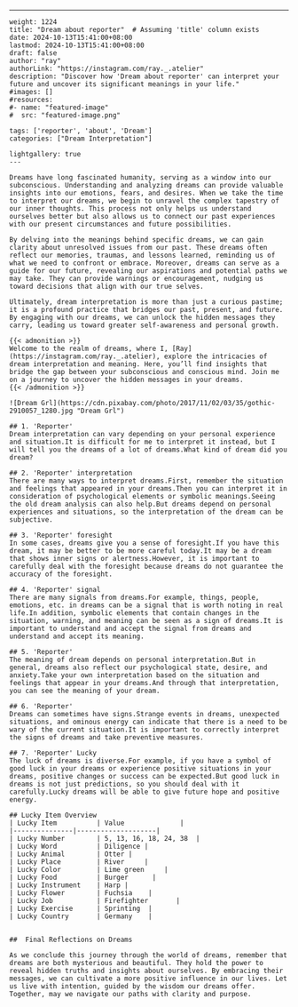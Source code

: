 ---
    weight: 1224
    title: "Dream about reporter"  # Assuming 'title' column exists
    date: 2024-10-13T15:41:00+08:00
    lastmod: 2024-10-13T15:41:00+08:00
    draft: false
    author: "ray"
    authorLink: "https://instagram.com/ray._.atelier"
    description: "Discover how 'Dream about reporter' can interpret your future and uncover its significant meanings in your life."
    #images: []
    #resources:
    #- name: "featured-image"
    #  src: "featured-image.png"
    
    tags: ['reporter', 'about', 'Dream']
    categories: ["Dream Interpretation"]
    
    lightgallery: true
    ---
    
    Dreams have long fascinated humanity, serving as a window into our subconscious. Understanding and analyzing dreams can provide valuable insights into our emotions, fears, and desires. When we take the time to interpret our dreams, we begin to unravel the complex tapestry of our inner thoughts. This process not only helps us understand ourselves better but also allows us to connect our past experiences with our present circumstances and future possibilities.
    
    By delving into the meanings behind specific dreams, we can gain clarity about unresolved issues from our past. These dreams often reflect our memories, traumas, and lessons learned, reminding us of what we need to confront or embrace. Moreover, dreams can serve as a guide for our future, revealing our aspirations and potential paths we may take. They can provide warnings or encouragement, nudging us toward decisions that align with our true selves.
    
    Ultimately, dream interpretation is more than just a curious pastime; it is a profound practice that bridges our past, present, and future. By engaging with our dreams, we can unlock the hidden messages they carry, leading us toward greater self-awareness and personal growth.
    
    {{< admonition >}}
    Welcome to the realm of dreams, where I, [Ray](https://instagram.com/ray._.atelier), explore the intricacies of dream interpretation and meaning. Here, you’ll find insights that bridge the gap between your subconscious and conscious mind. Join me on a journey to uncover the hidden messages in your dreams.
    {{< /admonition >}}
    
    ![Dream Grl](https://cdn.pixabay.com/photo/2017/11/02/03/35/gothic-2910057_1280.jpg "Dream Grl")
    
    ## 1. 'Reporter'
    Dream interpretation can vary depending on your personal experience and situation.It is difficult for me to interpret it instead, but I will tell you the dreams of a lot of dreams.What kind of dream did you dream?
    
    ## 2. 'Reporter' interpretation
    There are many ways to interpret dreams.First, remember the situation and feelings that appeared in your dreams.Then you can interpret it in consideration of psychological elements or symbolic meanings.Seeing the old dream analysis can also help.But dreams depend on personal experiences and situations, so the interpretation of the dream can be subjective.
    
    ## 3. 'Reporter' foresight
    In some cases, dreams give you a sense of foresight.If you have this dream, it may be better to be more careful today.It may be a dream that shows inner signs or alertness.However, it is important to carefully deal with the foresight because dreams do not guarantee the accuracy of the foresight.
    
    ## 4. 'Reporter' signal
    There are many signals from dreams.For example, things, people, emotions, etc. in dreams can be a signal that is worth noting in real life.In addition, symbolic elements that contain changes in the situation, warning, and meaning can be seen as a sign of dreams.It is important to understand and accept the signal from dreams and understand and accept its meaning.
    
    ## 5. 'Reporter'
    The meaning of dream depends on personal interpretation.But in general, dreams also reflect our psychological state, desire, and anxiety.Take your own interpretation based on the situation and feelings that appear in your dreams.And through that interpretation, you can see the meaning of your dream.
    
    ## 6. 'Reporter'
    Dreams can sometimes have signs.Strange events in dreams, unexpected situations, and ominous energy can indicate that there is a need to be wary of the current situation.It is important to correctly interpret the signs of dreams and take preventive measures.
    
    ## 7. 'Reporter' Lucky
    The luck of dreams is diverse.For example, if you have a symbol of good luck in your dreams or experience positive situations in your dreams, positive changes or success can be expected.But good luck in dreams is not just predictions, so you should deal with it carefully.Lucky dreams will be able to give future hope and positive energy.
    
    ## Lucky Item Overview
    | Lucky Item          | Value              |
    |---------------|--------------------|
    | Lucky Number        | 5, 13, 16, 18, 24, 38  |
    | Lucky Word          | Diligence |
    | Lucky Animal        | Otter |
    | Lucky Place         | River     |
    | Lucky Color         | Lime green     |
    | Lucky Food          | Burger      |
    | Lucky Instrument    | Harp |
    | Lucky Flower        | Fuchsia    |
    | Lucky Job           | Firefighter       |
    | Lucky Exercise      | Sprinting  |
    | Lucky Country       | Germany    |
    
    
    ##  Final Reflections on Dreams
    
    As we conclude this journey through the world of dreams, remember that dreams are both mysterious and beautiful. They hold the power to reveal hidden truths and insights about ourselves. By embracing their messages, we can cultivate a more positive influence in our lives. Let us live with intention, guided by the wisdom our dreams offer. Together, may we navigate our paths with clarity and purpose.
    
